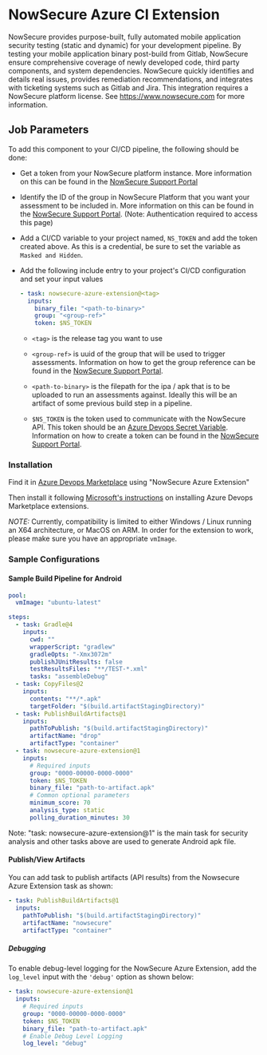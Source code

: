 # NowSecure Azure CI Extension

NowSecure provides purpose-built, fully automated mobile application security testing (static and dynamic) for your development pipeline.
By testing your mobile application binary post-build from Gitlab, NowSecure ensure comprehensive coverage of newly developed code, third party components, and system dependencies.
NowSecure quickly identifies and details real issues, provides remediation recommendations, and integrates with ticketing systems such as Gitlab and Jira.
This integration requires a NowSecure platform license. See <https://www.nowsecure.com> for more information.

## Job Parameters

To add this component to your CI/CD pipeline, the following should be done:

- Get a token from your NowSecure platform instance. More information on this can be found in the [NowSecure Support Portal](https://support.nowsecure.com/hc/en-us/articles/7499657262093-Creating-a-NowSecure-Platform-API-Bearer-Token)
- Identify the ID of the group in NowSecure Platform that you want your assessment to be included in. More information on this can be found in the
  [NowSecure Support Portal](https://support.nowsecure.com/hc/en-us/articles/6290991166605-Getting-Started-with-Groups#h_01G396F6CTEZ4P6G5Z1FDGJ12K).
  (Note: Authentication required to access this page)
- Add a CI/CD variable to your project named, `NS_TOKEN` and add the token created above. As this is a credential, be sure to set the variable as `Masked and Hidden`.
- Add the following include entry to your project's CI/CD configuration and set your input values

  ```yaml
  - task: nowsecure-azure-extension@<tag>
    inputs:
      binary_file: "<path-to-binary>"
      group: "<group-ref>"
      token: $NS_TOKEN
  ```

  - `<tag>` is the release tag you want to use

  - `<group-ref>` is uuid of the group that will be used to trigger assessments.
    Information on how to get the group reference can be found in the [NowSecure Support Portal](https://support.nowsecure.com).
  - `<path-to-binary>` is the filepath for the ipa / apk that is to be uploaded to run an assessments against. Ideally this will be an artifact of some previous build step in a pipeline.
  - `$NS_TOKEN` is the token used to communicate with the NowSecure API. This token should be an
    [Azure Devops Secret Variable](https://learn.microsoft.com/en-us/azure/devops/pipelines/process/set-secret-variables?view=azure-devops&tabs=yaml%2Cbash#secret-variable-in-the-ui).
    Information on how to create a token can be found in the [NowSecure Support Portal](http://support.nowsecure.com/).

### Installation

Find it in [Azure Devops Marketplace](https://marketplace.visualstudio.com/azuredevops) using "NowSecure Azure Extension"

Then install it following [Microsoft's instructions](https://learn.microsoft.com/en-us/azure/devops/marketplace/install-extension?view=azure-devops) on installing Azure Devops Marketplace extensions.

_NOTE:_ Currently, compatibility is limited to either Windows / Linux running an X64 architecture, or MacOS on ARM. In order for the extension to work, please make sure you have an appropriate `vmImage`.

### Sample Configurations

#### Sample Build Pipeline for Android

```yaml
pool:
  vmImage: "ubuntu-latest"

steps:
  - task: Gradle@4
    inputs:
      cwd: ""
      wrapperScript: "gradlew"
      gradleOpts: "-Xmx3072m"
      publishJUnitResults: false
      testResultsFiles: "**/TEST-*.xml"
      tasks: "assembleDebug"
  - task: CopyFiles@2
    inputs:
      contents: "**/*.apk"
      targetFolder: "$(build.artifactStagingDirectory)"
  - task: PublishBuildArtifacts@1
    inputs:
      pathToPublish: "$(build.artifactStagingDirectory)"
      artifactName: "drop"
      artifactType: "container"
  - task: nowsecure-azure-extension@1
    inputs:
      # Required inputs
      group: "0000-00000-0000-0000"
      token: $NS_TOKEN
      binary_file: "path-to-artifact.apk"
      # Common optional parameters
      minimum_score: 70
      analysis_type: static
      polling_duration_minutes: 30
```

Note: "task: nowsecure-azure-extension@1" is the main task for security analysis and other tasks above are used to generate Android apk file.

#### Publish/View Artifacts

You can add task to publish artifacts (API results) from the Nowsecure Azure Extension task as shown:

```yaml
- task: PublishBuildArtifacts@1
  inputs:
    pathToPublish: "$(build.artifactStagingDirectory)"
    artifactName: "nowsecure"
    artifactType: "container"
```

##### Debugging

To enable debug-level logging for the NowSecure Azure Extension, add the `log_level` input with the `'debug'` option as shown below:

```yaml
- task: nowsecure-azure-extension@1
  inputs:
    # Required inputs
    group: "0000-00000-0000-0000"
    token: $NS_TOKEN
    binary_file: "path-to-artifact.apk"
    # Enable Debug Level Logging
    log_level: "debug"
```
